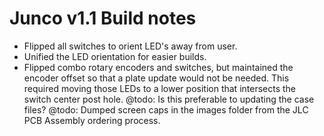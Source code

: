 # Junco v1.1 Build notes
* Flipped all switches to orient LED's away from user.
* Unified the LED orientation for easier builds.
* Flipped combo rotary encoders and switches, but maintained the encoder offset so that a plate update would not be needed. This required moving those LEDs to a lower position that intersects the switch center post hole. 
@todo: Is this preferable to updating the case files?
@todo: Dumped screen caps in the images folder from the JLC PCB Assembly ordering process.